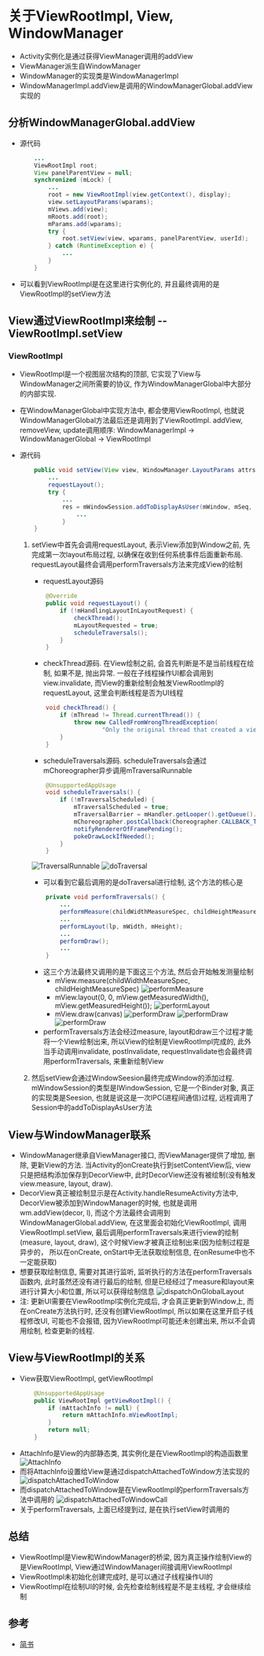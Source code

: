 # 关于ViewRootImpl, View, WindowManager
* Activity实例化是通过获得ViewManager调用的addView
* ViewManager派生自WindowManager
* WindowManager的实现类是WindowManagerImpl
* WindowManagerImpl.addView是调用的WindowManagerGlobal.addView实现的
## 分析WindowManagerGlobal.addView
* 源代码
    ```java
        ...
        ViewRootImpl root;
        View panelParentView = null;
        synchronized (mLock) {
            ...
            root = new ViewRootImpl(view.getContext(), display);
            view.setLayoutParams(wparams);
            mViews.add(view);
            mRoots.add(root);
            mParams.add(wparams);
            try {
                root.setView(view, wparams, panelParentView, userId);
            } catch (RuntimeException e) {
                ...
            }
        }
    ```
* 可以看到ViewRootImpl是在这里进行实例化的, 并且最终调用的是ViewRootImpl的setView方法
## View通过ViewRootImpl来绘制 -- ViewRootImpl.setView

### ViewRootImpl
* ViewRootImpl是一个视图层次结构的顶部, 它实现了View与WindowManager之间所需要的协议, 作为WindowManagerGlobal中大部分的内部实现. 
* 在WindowManagerGlobal中实现方法中, 都会使用ViewRootImpl, 也就说WindowManagerGlobal方法最后还是调用到了ViewRootImpl. addView, removeView, update调用顺序: WindowManagerImpl -> WindowManagerGlobal -> ViewRootImpl

* 源代码
    ```java
        public void setView(View view, WindowManager.LayoutParams attrs, View panelParentView, int userId) {
            ...
            requestLayout();
            try {
                ...
                res = mWindowSession.addToDisplayAsUser(mWindow, mSeq, mWindowAttributes, getHostVisibility(), mDisplay.getDisplayId(), userId, mTmpFrame, mAttachInfo.mContentInsets, mAttachInfo.mStableInsets, mAttachInfo.mDisplayCutout, inputChannel, mTempInsets, mTempControls);
                    ...
                } 
        }
    ```
    1. setView中首先会调用requestLayout, 表示View添加到Window之前, 先完成第一次layout布局过程, 以确保在收到任何系统事件后面重新布局. requestLayout最终会调用performTraversals方法来完成View的绘制
        * requestLayout源码
        ```java
            @Override
            public void requestLayout() {
                if (!mHandlingLayoutInLayoutRequest) {
                    checkThread();
                    mLayoutRequested = true;
                    scheduleTraversals();
                }
            }
        ```
        * checkThread源码. 在View绘制之前, 会首先判断是不是当前线程在绘制, 如果不是, 抛出异常. 一般在子线程操作UI都会调用到view.invalidate, 而View的重新绘制会触发ViewRootImpl的requestLayout, 这里会判断线程是否为UI线程
        ```java
            void checkThread() {
                if (mThread != Thread.currentThread()) {
                    throw new CalledFromWrongThreadException(
                            "Only the original thread that created a view hierarchy can touch its views.");
                }
            }
        ```
        * scheduleTraversals源码. scheduleTraversals会通过mChoreographer异步调用mTraversalRunnable
        ```java
            @UnsupportedAppUsage
            void scheduleTraversals() {
                if (!mTraversalScheduled) {
                    mTraversalScheduled = true;
                    mTraversalBarrier = mHandler.getLooper().getQueue().postSyncBarrier();
                    mChoreographer.postCallback(Choreographer.CALLBACK_TRAVERSAL, mTraversalRunnable, null);
                    notifyRendererOfFramePending();
                    pokeDrawLockIfNeeded();
                }
            }
        ```
        ![TraversalRunnable](4/4.1.TraversalRunnable.png)
        ![doTraversal](4/4.2.doTraversal.png)
        * 可以看到它最后调用的是doTraversal进行绘制, 这个方法的核心是
        ```java
            private void performTraversals() {
                ...
                performMeasure(childWidthMeasureSpec, childHeightMeasureSpec);
                ...
                performLayout(lp, mWidth, mHeight);
                ...
                performDraw();
                ...
            }
        ```
        * 这三个方法最终又调用的是下面这三个方法, 然后会开始触发测量绘制
            + mView.measure(childWidthMeasureSpec, childHeightMeasureSpec)
            ![performMeasure](4/4.3.performMeasure.png)
            + mView.layout(0, 0, mView.getMeasuredWidth(), mView.getMeasuredHeight());
            ![performLayout](4/4.4.performLayout.png)
            + mView.draw(canvas)
            ![performDraw](4/4.5.performDraw.png)
            ![performDraw](4/4.6.performDraw.png)
            ![performDraw](4/4.7.performDraw.png)
        * performTraversals方法会经过measure, layout和draw三个过程才能将一个View绘制出来, 所以View的绘制是ViewRootImpl完成的, 此外当手动调用invalidate, postInvalidate, requestInvalidate也会最终调用performTraversals, 来重新绘制View
        
    2. 然后setView会通过WindowSeesion最终完成Window的添加过程. mWindowSession的类型是IWindowSession, 它是一个Binder对象, 真正的实现类是Seesion, 也就是说这是一次IPC(进程间通信)过程, 远程调用了Session中的addToDisplayAsUser方法

## View与WindowManager联系
* WindowManager继承自ViewManager接口, 而ViewManager提供了增加, 删除, 更新View的方法. 当Activity的onCreate执行到setContentView后, view只是把结构添加保存到DecorView中, 此时DecorView还没有被绘制(没有触发view.measure, layout, draw).
* DecorView真正被绘制显示是在Activity.handleResumeActivity方法中, DecorView被添加到WindowManager的时候, 也就是调用wm.addView(decor, l), 而这个方法最终会调用到WindowManagerGlobal.addView, 在这里面会初始化ViewRootImpl, 调用ViewRootImpl.setView, 最后调用performTraversals来进行view的绘制(measure, layout, draw), 这个时候View才被真正绘制出来(因为绘制过程是异步的， 所以在onCreate, onStart中无法获取绘制信息, 在onResume中也不一定能获取)
* 想要获取绘制信息, 需要对其进行监听, 监听执行的方法在performTraversals函数内, 此时虽然还没有进行最后的绘制, 但是已经经过了measure和layout来进行计算大小和位置, 所以可以获得绘制信息
    ![dispatchOnGlobalLayout](4/4.8.performTraversals.dispatchOnGlobalLayout.png)
* 注: 更新UI需要在ViewRootImpl实例化完成后, 才会真正更新到Window上, 而在onCreate方法执行时, 还没有创建ViewRootImpl, 所以如果在这里开启子线程修改UI, 可能也不会报错, 因为ViewRootImpl可能还未创建出来, 所以不会调用绘制, 检查更新的线程.

## View与ViewRootImpl的关系
* View获取ViewRootImpl, getViewRootImpl
    ```java
        @UnsupportedAppUsage
        public ViewRootImpl getViewRootImpl() {
            if (mAttachInfo != null) {
                return mAttachInfo.mViewRootImpl;
            }
            return null;
        }
    ```
* AttachInfo是View的内部静态类, 其实例化是在ViewRootImpl的构造函数里
![AttachInfo](4/4.9.AttachInfo.png)
* 而将AttachInfo设置给View是通过dispatchAttachedToWindow方法实现的
![dispatchAttachedToWindow](4/4.10.dispatchAttachedToWindow.png)
* 而dispatchAttachedToWindow是在ViewRootImpl的performTraversals方法中调用的
![dispatchAttachedToWindowCall](4/4.11.dispatchAttachedToWindowCall.png)
* 关于performTraversals, 上面已经提到过, 是在执行setView时调用的

## 总结
* ViewRootImpl是View和WindowManager的桥梁, 因为真正操作绘制View的是ViewRootImpl, View通过WindowManager间接调用ViewRootImpl
* ViewRootImpl未初始化创建完成时, 是可以通过子线程操作UI的
* ViewRootImpl在绘制UI的时候, 会先检查绘制线程是不是主线程, 才会继续绘制

## 参考
* [简书](https://www.jianshu.com/p/9da7bfe18374)